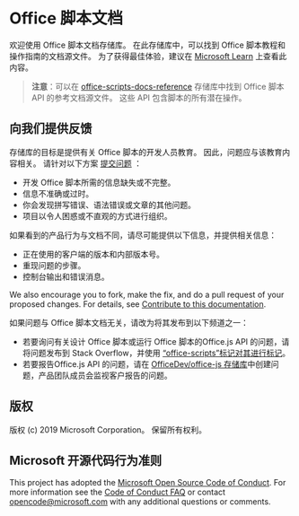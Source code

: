 # <a name="office-scripts-documentation"></a>Office 脚本文档

欢迎使用 Office 脚本文档存储库。 在此存储库中，可以找到 Office 脚本教程和操作指南的文档源文件。 为了获得最佳体验，建议在 [Microsoft Learn](https://learn.microsoft.com/office/dev/scripts) 上查看此内容。

> **注意**：可以在 [office-scripts-docs-reference](https://github.com/OfficeDev/office-scripts-docs-reference) 存储库中找到 Office 脚本 API 的参考文档源文件。 这些 API 包含脚本的所有潜在操作。

## <a name="give-us-your-feedback"></a>向我们提供反馈

存储库的目标是提供有关 Office 脚本的开发人员教育。 因此，问题应与该教育内容相关。 请针对以下方案 [提交问题](https://github.com/OfficeDev/office-scripts-docs/issues) ：

- 开发 Office 脚本所需的信息缺失或不完整。
- 信息不准确或过时。
- 你会发现拼写错误、语法错误或文章的其他问题。
- 项目以令人困惑或不直观的方式进行组织。

如果看到的产品行为与文档不同，请尽可能提供以下信息，并提供相关信息：

- 正在使用的客户端的版本和内部版本号。
- 重现问题的步骤。
- 控制台输出和错误消息。

We also encourage you to fork, make the fix, and do a pull request of your proposed changes. For details, see [Contribute to this documentation](Contributing.md).

如果问题与 Office 脚本文档无关，请改为将其发布到以下频道之一：

- 若要询问有关设计 Office 脚本或运行 Office 脚本的Office.js API 的问题，请将问题发布到 Stack Overflow，并使用 [“office-scripts”标记对其进行标记](https://stackoverflow.com/questions/tagged/office-scripts)。
- 若要报告Office.js API 的问题，请在 [OfficeDev/office-js 存储库](https://github.com/OfficeDev/office-js)中创建问题，产品团队成员会监视客户报告的问题。

## <a name="copyright"></a>版权

版权 (c) 2019 Microsoft Corporation。 保留所有权利。

## <a name="microsoft-open-source-code-of-conduct"></a>Microsoft 开源代码行为准则

This project has adopted the [Microsoft Open Source Code of Conduct](https://opensource.microsoft.com/codeofconduct/).
For more information see the [Code of Conduct FAQ](https://opensource.microsoft.com/codeofconduct/faq/) or contact [opencode@microsoft.com](mailto:opencode@microsoft.com) with any additional questions or comments.
